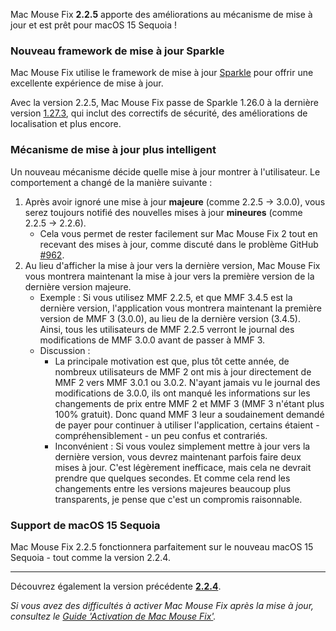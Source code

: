 Mac Mouse Fix **2.2.5** apporte des améliorations au mécanisme de mise à jour et est prêt pour macOS 15 Sequoia !

### Nouveau framework de mise à jour Sparkle

Mac Mouse Fix utilise le framework de mise à jour [Sparkle](https://sparkle-project.org/) pour offrir une excellente expérience de mise à jour.

Avec la version 2.2.5, Mac Mouse Fix passe de Sparkle 1.26.0 à la dernière version [1.27.3](https://github.com/sparkle-project/Sparkle/releases/tag/1.27.3), qui inclut des correctifs de sécurité, des améliorations de localisation et plus encore.

### Mécanisme de mise à jour plus intelligent

Un nouveau mécanisme décide quelle mise à jour montrer à l'utilisateur. Le comportement a changé de la manière suivante :

1. Après avoir ignoré une mise à jour **majeure** (comme 2.2.5 -> 3.0.0), vous serez toujours notifié des nouvelles mises à jour **mineures** (comme 2.2.5 -> 2.2.6).
    - Cela vous permet de rester facilement sur Mac Mouse Fix 2 tout en recevant des mises à jour, comme discuté dans le problème GitHub [#962](https://github.com/noah-nuebling/mac-mouse-fix/issues/962).
2. Au lieu d'afficher la mise à jour vers la dernière version, Mac Mouse Fix vous montrera maintenant la mise à jour vers la première version de la dernière version majeure.
    - Exemple : Si vous utilisez MMF 2.2.5, et que MMF 3.4.5 est la dernière version, l'application vous montrera maintenant la première version de MMF 3 (3.0.0), au lieu de la dernière version (3.4.5). Ainsi, tous les utilisateurs de MMF 2.2.5 verront le journal des modifications de MMF 3.0.0 avant de passer à MMF 3.
    - Discussion :
        - La principale motivation est que, plus tôt cette année, de nombreux utilisateurs de MMF 2 ont mis à jour directement de MMF 2 vers MMF 3.0.1 ou 3.0.2. N'ayant jamais vu le journal des modifications de 3.0.0, ils ont manqué les informations sur les changements de prix entre MMF 2 et MMF 3 (MMF 3 n'étant plus 100% gratuit). Donc quand MMF 3 leur a soudainement demandé de payer pour continuer à utiliser l'application, certains étaient - compréhensiblement - un peu confus et contrariés.
        - Inconvénient : Si vous voulez simplement mettre à jour vers la dernière version, vous devrez maintenant parfois faire deux mises à jour. C'est légèrement inefficace, mais cela ne devrait prendre que quelques secondes. Et comme cela rend les changements entre les versions majeures beaucoup plus transparents, je pense que c'est un compromis raisonnable.

### Support de macOS 15 Sequoia

Mac Mouse Fix 2.2.5 fonctionnera parfaitement sur le nouveau macOS 15 Sequoia - tout comme la version 2.2.4.

---

Découvrez également la version précédente [**2.2.4**](https://github.com/noah-nuebling/mac-mouse-fix/releases/tag/2.2.4).

*Si vous avez des difficultés à activer Mac Mouse Fix après la mise à jour, consultez le [Guide 'Activation de Mac Mouse Fix'](https://github.com/noah-nuebling/mac-mouse-fix/discussions/861).*